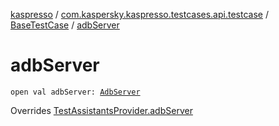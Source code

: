 [kaspresso](../../index.md) / [com.kaspersky.kaspresso.testcases.api.testcase](../index.md) / [BaseTestCase](index.md) / [adbServer](./adb-server.md)

# adbServer

`open val adbServer: `[`AdbServer`](../../com.kaspersky.kaspresso.device.server/-adb-server/index.md)

Overrides [TestAssistantsProvider.adbServer](../../com.kaspersky.kaspresso.testcases.core.testassistants/-test-assistants-provider/adb-server.md)

